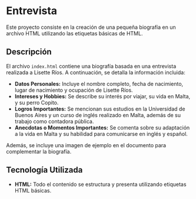 # Entrevista

Este proyecto consiste en la creación de una pequeña biografía en un archivo HTML utilizando las etiquetas básicas de HTML.

## Descripción

El archivo `index.html` contiene una biografía basada en una entrevista realizada a Lisette Ríos. A continuación, se detalla la información incluida:

- **Datos Personales:** Incluye el nombre completo, fecha de nacimiento, lugar de nacimiento y ocupación de Lisette Ríos.
- **Intereses y Hobbies:** Se describe su interés por viajar, su vida en Malta, y su perro Copito.
- **Logros Importantes:** Se mencionan sus estudios en la Universidad de Buenos Aires y un curso de inglés realizado en Malta, además de su trabajo como contadora pública.
- **Anecdotas o Momentos Importantes:** Se comenta sobre su adaptación a la vida en Malta y su habilidad para comunicarse en inglés y español.

Además, se incluye una imagen de ejemplo en el documento para complementar la biografía.

## Tecnología Utilizada

- **HTML:** Todo el contenido se estructura y presenta utilizando etiquetas HTML básicas.

